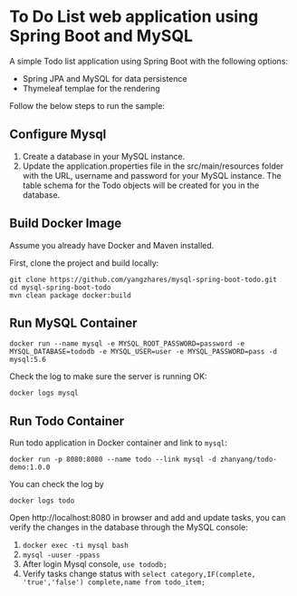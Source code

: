 # To Do List web application using Spring Boot and MySQL

A simple Todo list application using Spring Boot with the following options:

* Spring JPA and MySQL for data persistence
* Thymeleaf templae for the rendering

Follow the below steps to run the sample:

## Configure Mysql

1. Create a database in your MySQL instance.
2. Update the application.properties file in the src/main/resources folder with the URL, username and password for your MySQL instance. The table schema for the Todo objects will be created for you in the database.

## Build Docker Image
Assume you already have Docker and Maven installed.

First, clone the project and build locally:

```
git clone https://github.com/yangzhares/mysql-spring-boot-todo.git
cd mysql-spring-boot-todo
mvn clean package docker:build
```

## Run MySQL Container

```
docker run --name mysql -e MYSQL_ROOT_PASSWORD=password -e MYSQL_DATABASE=tododb -e MYSQL_USER=user -e MYSQL_PASSWORD=pass -d mysql:5.6
```

Check the log to make sure the server is running OK:

```
docker logs mysql
```

## Run Todo Container
Run todo application in Docker container and link to `mysql`:

```
docker run -p 8080:8080 --name todo --link mysql -d zhanyang/todo-demo:1.0.0
```

You can check the log by

```
docker logs todo
```

Open http://localhost:8080 in browser and add and update tasks, you can verify the changes in the database through the MySQL console:

1. `docker exec -ti mysql bash`
2. `mysql -uuser -ppass`
3. After login Mysql console, `use tododb;`
4. Verify tasks change status with `select category,IF(complete, 'true','false') complete,name from todo_item;`

